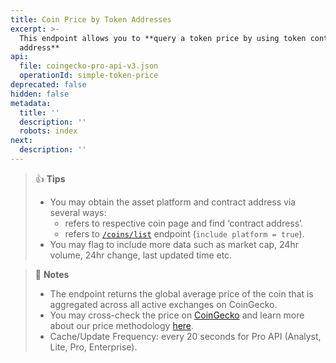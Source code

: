 ```yaml
---
title: Coin Price by Token Addresses
excerpt: >-
  This endpoint allows you to **query a token price by using token contract
  address**
api:
  file: coingecko-pro-api-v3.json
  operationId: simple-token-price
deprecated: false
hidden: false
metadata:
  title: ''
  description: ''
  robots: index
next:
  description: ''
---
```

> 👍 **Tips**
>
> * You may obtain the asset platform and contract address via several ways:
>   * refers to respective coin page and find ‘contract address’.
>   * refers to [`/coins/list`](/reference/coins-list) endpoint (`include platform = true`).
> * You may flag to include more data such as market cap, 24hr volume, 24hr change, last updated time etc.

> 📘 **Notes**
>
> * The endpoint returns the global average price of the coin that is aggregated across all active exchanges on CoinGecko.
> * You may cross-check the price on [CoinGecko](https://www.coingecko.com) and learn more about our price methodology [here](https://www.coingecko.com/en/methodology).
> * Cache/Update Frequency: every 20 seconds for Pro API (Analyst, Lite, Pro, Enterprise).
